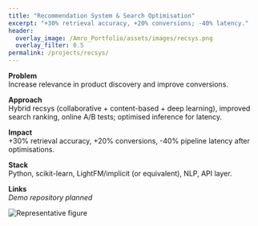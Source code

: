 ```yaml
---
title: "Recommendation System & Search Optimisation"
excerpt: "+30% retrieval accuracy, +20% conversions; -40% latency."
header:
  overlay_image: /Amro_Portfolio/assets/images/recsys.png
  overlay_filter: 0.5
permalink: /projects/recsys/
---
```


**Problem**  
Increase relevance in product discovery and improve conversions.

**Approach**  
Hybrid recsys (collaborative + content-based + deep learning), improved search ranking, online A/B tests; optimised inference for latency.

**Impact**  
+30% retrieval accuracy, +20% conversions, -40% pipeline latency after optimisations.

**Stack**  
Python, scikit-learn, LightFM/implicit (or equivalent), NLP, API layer.

**Links**  
*Demo repository planned*

![Representative figure](/Amro_Portfolio/assets/images/recsys.png)